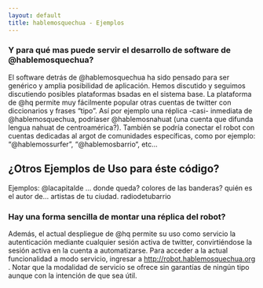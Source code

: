 ```yaml
---
layout: default
title: hablemosquechua - Ejemplos
---
```


### Y para qué mas puede servir el desarrollo de software de @hablemosquechua?

El software detrás de @hablemosquechua ha sido pensado para ser genérico y amplia
posibilidad de aplicación. Hemos discutido y seguimos discutiendo posibles
plataformas bsadas en el sistema base. La plataforma de @hq permite muy fácilmente popular otras cuentas de twitter con diccionarios y frases “tipo”. Así por ejemplo una réplica -casi- inmediata de @hablemosquechua, podríaser @hablemosnahuat (una cuenta que difunda lengua nahuat de centroamérica?). También se podría conectar el robot con cuentas dedicadas al argot de comunidades específicas, como por ejemplo: “@hablemossurfer”, “@hablemosbarrio“, etc...

## ¿Otros Ejemplos de Uso para éste código?



Ejemplos:
@lacapitalde ...
donde queda?
colores de las banderas?
quién es el autor de...
artistas de tu ciudad.
radiodetubarrio 

### Hay una forma sencilla de montar una réplica del robot?

Además, el actual despliegue de @hq permite su uso como servicio la autenticación mediante cualquier sesión activa de twitter, convirtiéndose la sesión activa en la cuenta a automatizarse. Para acceder a la actual funcionalidad a modo servicio, ingresar a http://robot.hablemosquechua.org . Notar que la modalidad de servicio se ofrece sin garantías de ningún tipo aunque con la intención de que sea útil.


